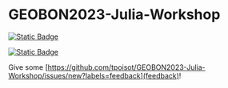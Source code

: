 # GEOBON2023-Julia-Workshop

[![Static Badge](https://img.shields.io/badge/View_on-github_pages-skyblue)](https://tpoisot.github.io/GEOBON2023-Julia-Workshop/)

[![Static Badge](https://img.shields.io/badge/License-CC--BY-green)](https://creativecommons.org/licenses/by/4.0/)

Give some [https://github.com/tpoisot/GEOBON2023-Julia-Workshop/issues/new?labels=feedback](feedback)!

